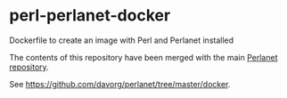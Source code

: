 # perl-perlanet-docker

Dockerfile to create an image with Perl and Perlanet installed

The contents of this repository have been merged with the main
[Perlanet repository](https://github.com/davorg/perlanet).

See https://github.com/davorg/perlanet/tree/master/docker.
